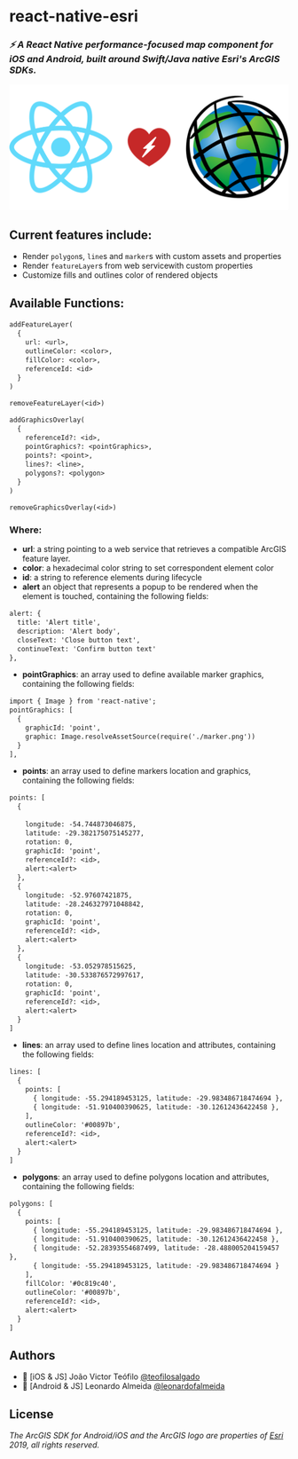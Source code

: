 # **react-native-esri**

### **_⚡ A React Native performance-focused map component for iOS and Android, built around Swift/Java native Esri's ArcGIS SDKs._**

<p align="center">
  <img src="react-native-esri.png">
</p>

## Current features include:

- Render `polygon`s, `line`s and `marker`s with custom assets and properties
- Render `featureLayer`s from web servicewith custom properties
- Customize fills and outlines color of rendered objects

## Available Functions:

```
addFeatureLayer(
  {
    url: <url>,
    outlineColor: <color>,
    fillColor: <color>,
    referenceId: <id>
  }
)
```

```
removeFeatureLayer(<id>)
```

```
addGraphicsOverlay(
  {
    referenceId?: <id>,
    pointGraphics?: <pointGraphics>,
    points?: <point>,
    lines?: <line>,
    polygons?: <polygon>
  }
)
```

```
removeGraphicsOverlay(<id>)
```

### Where:

- **url**: a string pointing to a web service that retrieves a compatible ArcGIS feature layer.
- **color**: a hexadecimal color string to set correspondent element color
- **id**: a string to reference elements during lifecycle
- **alert** an object that represents a popup to be rendered when the element is touched, containing the following fields:
```
alert: {
  title: 'Alert title',
  description: 'Alert body',
  closeText: 'Close button text',
  continueText: 'Confirm button text'
},
```

- **pointGraphics**: an array used to define available marker graphics, containing the following fields:
```
import { Image } from 'react-native';
pointGraphics: [
  {
    graphicId: 'point',
    graphic: Image.resolveAssetSource(require('./marker.png'))
  }
],
```

- **points**: an array used to define markers location and graphics, containing the following fields:

```
points: [
  {
    
    longitude: -54.744873046875,
    latitude: -29.382175075145277,
    rotation: 0,
    graphicId: 'point',
    referenceId?: <id>,
    alert:<alert>
  },
  {
    longitude: -52.97607421875,
    latitude: -28.246327971048842,
    rotation: 0,
    graphicId: 'point',
    referenceId?: <id>,
    alert:<alert>
  },
  {
    longitude: -53.052978515625,
    latitude: -30.533876572997617,
    rotation: 0,
    graphicId: 'point',
    referenceId?: <id>,
    alert:<alert>
  }
]

```

- **lines**: an array used to define lines location and attributes, containing the following fields:

```
lines: [
  {
    points: [
      { longitude: -55.294189453125, latitude: -29.983486718474694 },
      { longitude: -51.910400390625, latitude: -30.12612436422458 },
    ],
    outlineColor: '#00897b',
    referenceId?: <id>,
    alert:<alert>
  }
]
```

- **polygons**: an array used to define polygons location and attributes, containing the following fields:

```
polygons: [
  {
    points: [
      { longitude: -55.294189453125, latitude: -29.983486718474694 },
      { longitude: -51.910400390625, latitude: -30.12612436422458 },
      { longitude: -52.28393554687499, latitude: -28.488005204159457 },
      { longitude: -55.294189453125, latitude: -29.983486718474694 }
    ],
    fillColor: '#0c819c40',
    outlineColor: '#00897b',
    referenceId?: <id>,
    alert:<alert>
  }
]
```

## Authors
- 🍏 [iOS & JS] João Victor Teófilo [@teofilosalgado](https://www.linkedin.com/in/jo%C3%A3o-victor-t-salgado/)
- 🤖 [Android & JS] Leonardo Almeida [@leonardofalmeida](https://www.linkedin.com/in/leonardofalmeida/)

## License

_The ArcGIS SDK for Android/iOS and the ArcGIS logo are properties of [Esri](https://developers.arcgis.com/) 2019, all rights reserved._
